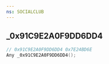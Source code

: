 ```yaml
---
ns: SOCIALCLUB
---
```

## _0x91C9E2A0F9DD6DD4

```c
// 0x91C9E2A0F9DD6DD4 0x7E24BD6E
Any _0x91C9E2A0F9DD6DD4();
```

